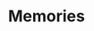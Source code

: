 ---
title: Memories
image: kurt.png
description: >-
    J.J est amnésique, chaque jour il se réveille en ayant oublié toute sa vie. Il se retrouve quotidiennement perdu dans le musée de Bordeaux Aquitaine. Petit à petit, en regardant les œuvres, la mémoire lui revient et se rappelle...

link: https://memories-musee.netlify.app/
mention: >-
    Pour un meilleur confort et expérience de visite, l'expérience a été conçue pour une navigation sur ordinateur (et non mobile).
release: 29/03/2021
locked: false
---